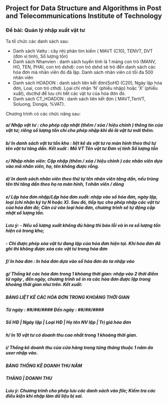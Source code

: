 ## Project for Data Structure and Algorithms in Post and Telecommunications Institute of Technology
### Đề bài: Quản lý nhập xuất vật tư
Ta tổ chức các danh sách sau:
- Danh sách Vattu : cây nhị phân tìm kiếm ( MAVT (C10), TENVT, DVT (đơn vị tính), Số lượng tồn)
- Danh sách Nhanvien : danh sách tuyến tính là 1 mảng con trỏ (MANV, HO, TEN, PHAI, con trỏ dshd): con trỏ dshd sẽ trỏ đến danh sách các hóa đơn mà nhân viên đó đã lập. Danh sách nhân viên có tối đa 500 nhân viên
- Danh sách HOADON : danh sách liên kết đơn(SoHD (C20), Ngày lập hóa đơn, Loai,  con trỏ cthd). Lọai chỉ nhận ‘N’ (phiếu nhập) hoặc ‘X’ (phiếu xuất), dscthd để lưu chi tiết các vật tư của hóa đơn đó.
- Danh sách CT_HOADON : danh sách liên kết đơn ( MAVT,TenVT, Soluong, Dongia, %VAT).  

Chương trình có các chức năng sau: 
##### a/ Nhập vật tư : cho phép cập nhật (thêm / xóa / hiệu chỉnh ) thông tin của vật tư; riêng số lượng tồn chỉ cho phép nhập khi đó là vật tư mới thêm.
##### b/ In danh sách vật tư tồn kho : liệt kê ds vật tư ra màn hình theo thứ tự tên vật tư tăng dần.  Kết xuất : Mã VT		Tên vật tư		Đơn vị tính		Số lượng tồn
##### c/ Nhập nhân viên: Cập nhập (thêm / xóa / hiệu chỉnh ) các nhân viên  dựa vào mã nhân viên, họ, tên không được rỗng.
##### d/ In danh sách nhân viên theo thứ tự tên nhân viên tăng dần, nếu trùng tên thì tăng dần theo họ ra màn hình, 1 nhân viên / dòng
##### e/ Lập hóa đơn nhập/Lập hóa đơn xuất: nhập vào số hóa đơn, ngày lập, loại (chỉ nhận ký tự N hoặc X). Sau đó, tiếp tục cho phép nhập các vật tư của hóa đơn đó; Căn cứ vào loại hóa đơn, chương trình sẽ tự động cập nhật số lượng tồn. 
##### Lưu ý: - Nếu số lượng xuất không đủ hàng thì báo lỗi và in ra số lượng tồn hiện có trong 			kho;
##### - Chỉ được phép xóa vật tư đang lập của hóa đơn hiện tại. Khi hóa đơn đã ghi thì không được xóa các vật tư trong hóa đơn
##### f/ In hóa đơn : In hóa đơn dựa vào số hóa đơn do ta nhập vào
##### g/ Thống kê các hóa đơn trong 1 khỏang thời gian: nhập vào 2 thời điểm từ ngày , đến ngày, chương trình sẽ in ra các hóa đơn được lập trong khoảng thời gian như trên. Kết xuất:
##### 		BẢNG LIỆT KÊ CÁC HÓA ĐƠN TRONG KHOẢNG THỜI GIAN
##### 			Từ ngày : ##/##/####   Đến ngày : ##/##/####
#####     Số HĐ	|	Ngày lập   |  Loại HĐ	 |	Họ tên NV lập	 | 	Trị giá hóa đơn
##### h/ In 10 vật tư có doanh thu cao nhất trong 1 khoảng thời gian.
##### i/ Thống kê doanh thu của cửa hàng trong từng tháng thuộc 1 năm do user nhập vào.
##### BẢNG THỐNG KÊ DOANH THU NĂM ####
#####  				THÁNG 	| 	DOANH THU

##### Lưu ý: Chương trình cho phép lưu các danh sách vào file; Kiểm tra các điều kiện khi nhập làm dữ liệu bị sai.

